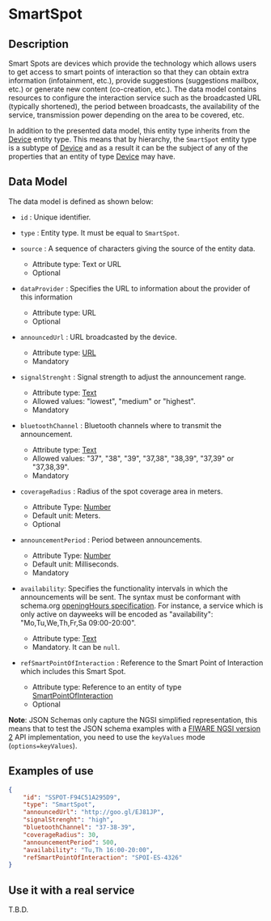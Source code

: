 # SmartSpot

## Description

Smart Spots are devices which provide the technology which allows users to get
access to smart points of interaction so that they can obtain extra information
(infotainment, etc.), provide suggestions (suggestions mailbox, etc.) or
generate new content (co-creation, etc.). The data model contains resources to
configure the interaction service such as the broadcasted URL (typically
shortened), the period between broadcasts, the availability of the service,
transmission power depending on the area to be covered, etc.

In addition to the presented data model, this entity type inherits from the
[Device](../../../Device/Device/doc/spec.md) entity type. This means that by
hierarchy, the `SmartSpot` entity type is a subtype of
[Device](../../../Device/Device/doc/spec.md) and as a result it can be the
subject of any of the properties that an entity of type
[Device](../../../Device/Device/doc/spec.md) may have.

## Data Model

The data model is defined as shown below:

-   `id` : Unique identifier.

-   `type` : Entity type. It must be equal to `SmartSpot`.

- `source` : A sequence of characters giving the source of the entity data.
  - Attribute type: Text or URL
  - Optional

- `dataProvider` : Specifies the URL to information about the provider of this information
  - Attribute type: URL
  - Optional

-   `announcedUrl` : URL broadcasted by the device.

    -   Attribute type: [URL](https://schema.org/URL)
    -   Mandatory

-   `signalStrenght` : Signal strength to adjust the announcement range.

    -   Attribute type: [Text](https://schema.org/Text)
    -   Allowed values: "lowest", "medium" or "highest".
    -   Mandatory

-   `bluetoothChannel` : Bluetooth channels where to transmit the announcement.

    -   Attribute type: [Text](https://schema.org/Text)
    -   Allowed values: "37", "38", "39", "37,38", "38,39", "37,39" or
        "37,38,39".
    -   Mandatory

-   `coverageRadius` : Radius of the spot coverage area in meters.

    -   Attribute Type: [Number](https://schema.org/Number)
    -   Default unit: Meters.
    -   Optional

-   `announcementPeriod` : Period between announcements.

    -   Attribute Type: [Number](https://schema.org/Number)
    -   Default unit: Milliseconds.
    -   Mandatory

-   `availability`: Specifies the functionality intervals in which the
    announcements will be sent. The syntax must be conformant with schema.org
    [openingHours specification](https://schema.org/openingHours). For instance,
    a service which is only active on dayweeks will be encoded as
    "availability": "Mo,Tu,We,Th,Fr,Sa 09:00-20:00".

    -   Attribute type: [Text](https://schema.org/Text)
    -   Mandatory. It can be `null`.

-   `refSmartPointOfInteraction` : Reference to the Smart Point of Interaction
    which includes this Smart Spot.
    -   Attribute type: Reference to an entity of type
        [SmartPointOfInteraction](../../SmartPointOfInteraction/doc/spec.md)
    -   Optional

**Note**: JSON Schemas only capture the NGSI simplified representation, this
means that to test the JSON schema examples with a
[FIWARE NGSI version 2](http://fiware.github.io/specifications/ngsiv2/stable)
API implementation, you need to use the `keyValues` mode (`options=keyValues`).

## Examples of use

```json
{
    "id": "SSPOT-F94C51A295D9",
    "type": "SmartSpot",
    "announcedUrl": "http://goo.gl/EJ81JP",
    "signalStrenght": "high",
    "bluetoothChannel": "37-38-39",
    "coverageRadius": 30,
    "announcementPeriod": 500,
    "availability": "Tu,Th 16:00-20:00",
    "refSmartPointOfInteraction": "SPOI-ES-4326"
}
```

## Use it with a real service

T.B.D.
